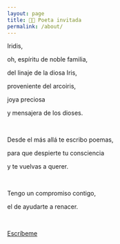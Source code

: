 ```yaml
---
layout: page
title: 👩‍🎨 Poeta invitada
permalink: /about/
---
```


Iridis,

oh, espíritu de noble familia,

del linaje de la diosa Iris, 

proveniente del arcoiris, 

joya preciosa

y mensajera de los dioses. 

<br>

Desde el más allá te escribo poemas, 

para que despierte tu consciencia 

y te vuelvas a querer. 

<br>

Tengo un compromiso contigo, 

el de ayudarte a renacer.

<br>

<a href="mailto:iridis@poemas.io">Escríbeme</a>  

